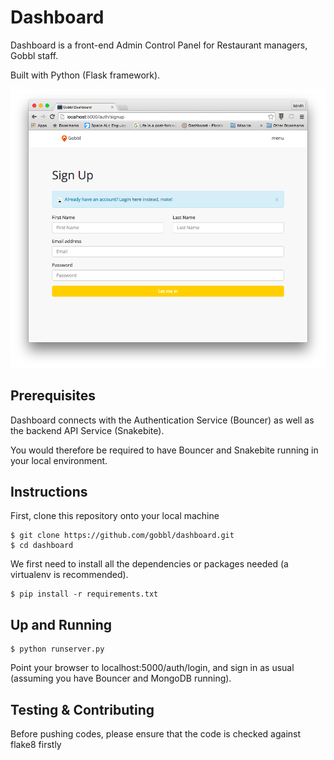 # Dashboard

Dashboard is a front-end Admin Control Panel for Restaurant managers, Gobbl staff.

Built with Python (Flask framework).

<p align="center">
  <img src="screenshots/signup.png">
</p>


## Prerequisites

Dashboard connects with the Authentication Service (Bouncer) as well as the backend API Service (Snakebite).

You would therefore be required to have Bouncer and Snakebite running in your local environment.


## Instructions

First, clone this repository onto your local machine

```
$ git clone https://github.com/gobbl/dashboard.git
$ cd dashboard
```

We first need to install all the dependencies or packages needed (a virtualenv is recommended).

```
$ pip install -r requirements.txt
```

## Up and Running

```
$ python runserver.py
```

Point your browser to localhost:5000/auth/login, and sign in as usual (assuming you have Bouncer and MongoDB running).

## Testing & Contributing

Before pushing codes, please ensure that the code is checked against flake8 firstly
